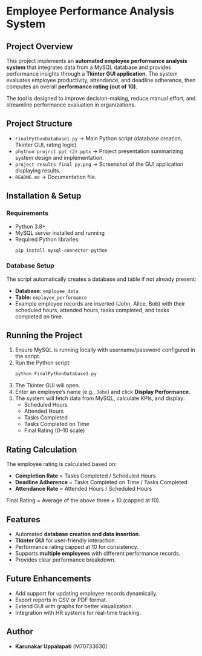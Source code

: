 # Employee Performance Analysis System

##  Project Overview
This project implements an **automated employee performance analysis system** that integrates data from a MySQL database and provides performance insights through a **Tkinter GUI application**. The system evaluates employee productivity, attendance, and deadline adherence, then computes an overall **performance rating (out of 10)**. 

The tool is designed to improve decision-making, reduce manual effort, and streamline performance evaluation in organizations.

 

##  Project Structure
- `FinalPythonDatabase1.py` → Main Python script (database creation, Tkinter GUI, rating logic).
- `phython projrct ppt (2).pptx` → Project presentation summarizing system design and implementation.
- `project results final py.png` → Screenshot of the GUI application displaying results.
- `README.md` → Documentation file.

 

## Installation & Setup

### Requirements
- Python 3.8+
- MySQL server installed and running
- Required Python libraries:
  ```bash
  pip install mysql-connector-python
  ```

### Database Setup
The script automatically creates a database and table if not already present:
- **Database:** `employee_data`
- **Table:** `employee_performance`
- Example employee records are inserted (John, Alice, Bob) with their scheduled hours, attended hours, tasks completed, and tasks completed on time.

 

##  Running the Project
1. Ensure MySQL is running locally with username/password configured in the script.
2. Run the Python script:
   ```bash
   python FinalPythonDatabase1.py
   ```
3. The Tkinter GUI will open.
4. Enter an employee’s name (e.g., `John`) and click **Display Performance**.
5. The system will fetch data from MySQL, calculate KPIs, and display:
   - Scheduled Hours  
   - Attended Hours  
   - Tasks Completed  
   - Tasks Completed on Time  
   - Final Rating (0–10 scale)

 

##  Rating Calculation
The employee rating is calculated based on:
- **Completion Rate** = Tasks Completed / Scheduled Hours  
- **Deadline Adherence** = Tasks Completed on Time / Tasks Completed  
- **Attendance Rate** = Attended Hours / Scheduled Hours  

Final Rating = Average of the above three × 10 (capped at 10).

 

##  Features
- Automated **database creation and data insertion**.
- **Tkinter GUI** for user-friendly interaction.
- Performance rating capped at 10 for consistency.
- Supports **multiple employees** with different performance records.
- Provides clear performance breakdown.

 

##  Future Enhancements
- Add support for updating employee records dynamically.
- Export reports in CSV or PDF format.
- Extend GUI with graphs for better visualization.
- Integration with HR systems for real-time tracking.

 

##  Author
- **Karunakar Uppalapati** (M70733630)

